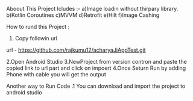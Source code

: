 Aboout 
This Project Icludes :-
  a)Image loadin without thirpary library.
  b)Kotlin Coroutines
  c)MVVM
  d)Retrofit
  e)Hilt
  f)Image Cashing 

How to rund this Project :

1. Copy followin url

url - https://github.com/rajkumu12/acharyaJiAppTest.git

2.Open Android Studio
3.NewProject from version contron and paste the copied link to url part and click on impoert
4.Once Seturn Run by adding Phone with cable you will get the output 

Another way to Run Code 
.1 You can download and import the project to android studio




